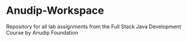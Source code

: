 # Anudip-Workspace
Repository for all lab assignments from the Full Stack Java Development Course by Anudip Foundation
